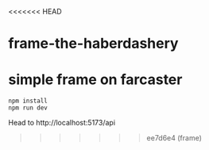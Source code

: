 <<<<<<< HEAD
# frame-the-haberdashery
simple frame on farcaster
=======
```
npm install
npm run dev
```

Head to http://localhost:5173/api
>>>>>>> ee7d6e4 (frame)
